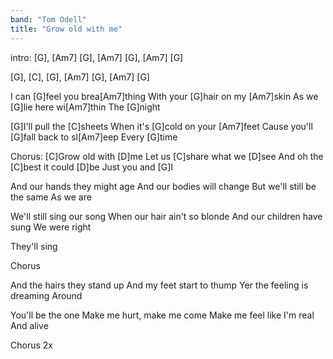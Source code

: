 ```yaml
---
band: "Tom Odell"
title: "Grow old with me"
---
```



intro:
[G], [Am7]
[G], [Am7]
[G], [Am7]
[G]

[G], [C],
[G], [Am7]
[G], [Am7]
[G]

I can [G]feel you brea[Am7]thing
With your [G]hair on my [Am7]skin
As we [G]lie here wi[Am7]thin
The [G]night

[G]I'll pull the [C]sheets
When it's [G]cold on your [Am7]feet
Cause you'll [G]fall back to sl[Am7]eep
Every [G]time

Chorus:
[C]Grow old with [D]me
Let us [C]share what we [D]see
And oh the [C]best it could [D]be
Just you and [G]I

And our hands they might age
And our bodies will change
But we'll still be the same
As we are

We'll still sing our song
When our hair ain't so blonde
And our children have sung
We were right

They'll sing

Chorus

And the hairs they stand up
And my feet start to thump
Yer the feeling is dreaming
Around

You'll be the one
Make me hurt, make me come
Make me feel like I'm real
And alive

Chorus 2x
